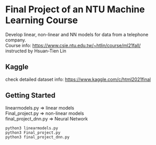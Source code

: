# Final Project of an NTU Machine Learning Course 

Develop linear, non-linear and NN models for data from a telephone company.  
Course info: https://www.csie.ntu.edu.tw/~htlin/course/ml21fall/  
instructed by Hsuan-Tien Lin

## Kaggle

check detailed dataset info: https://www.kaggle.com/c/html2021final

## Getting Started

linearmodels.py => linear models  
Final_project.py => non-linear models  
final_project_dnn.py => Neural Network

```
python3 linearmodels.py 
python3 Final_project.py  
python3 final_project_dnn.py
```
